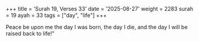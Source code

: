 +++
title = 'Surah 19, Verses 33'
date = '2025-08-27'
weight = 2283
surah = 19
ayah = 33
tags = ["day", "life"]
+++

Peace be upon me the day I was born, the day I die, and the day I will be raised back to life!”